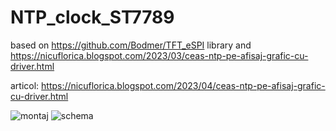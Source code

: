 # NTP_clock_ST7789
based on https://github.com/Bodmer/TFT_eSPI library and https://nicuflorica.blogspot.com/2023/03/ceas-ntp-pe-afisaj-grafic-cu-driver.html

articol: https://nicuflorica.blogspot.com/2023/04/ceas-ntp-pe-afisaj-grafic-cu-driver.html

![montaj](https://blogger.googleusercontent.com/img/b/R29vZ2xl/AVvXsEi97nAn12bnvI5ZyFsQmhEs64Wzt7RX7085Q8xvS69sfevVpwT0A_IqnD0sVa4XuFmUmY25ARryCLheoncNnqFWwySBzsByoj0_aKMXjzRtcMDvoedUxKAQW3lO88QCBkKjucrueZQGoQo1aKB0tWN1zLxFS-dIwvjWnJd0MdY26h65jq0M26WUZtafXg/w200-h150/degeneric.jpg)
![schema](https://blogger.googleusercontent.com/img/b/R29vZ2xl/AVvXsEhXQE5RPmDFaRkj16lP0aNoB3MYosrvbZWqRbt_kaGFAe13S06YCHnhQRu0_SM-L6yqrdbwTXyPsl9GUio71k11LFbDdo2MPCN8SKE3e7nNoP_Q0nc1Y0ocG2NqyD2P5fbywEGbpz8cuzgUq16bqtaq4hWigbhETPim51vAxE4UM2qcY0D5pLjDQXIL_A/w181-h200/NTP_clock_DST_ST7789_schematic.png)
